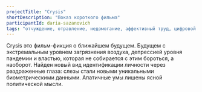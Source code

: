 ```yaml
---
projectTitle: "Crysis"
shortDescription: "Показ короткого фильма"
participantId: daria-sazanovich
tags: "отчуждение, отравление, недомогание, аффективный труд, цифровой пролетариат, добывающий капитализм, пвт, аутсорсинг"
---
```


Crysis это фильм-фикция о ближайшем будущем. Будущем с экстремальным уровнем загрязнения воздуха, депрессией уровня пандемии и властью, которая не собирается с этим бороться, а наоборот. Найден новый вид идентификации личности через раздраженные глаза: слезы стали новыми уникальными биометрическими данными. Апатичные умы лишены ясной политической мысли.
